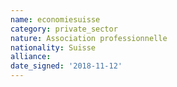 ```yaml
---
name: economiesuisse 
category: private_sector
nature: Association professionnelle 
nationality: Suisse
alliance: 
date_signed: '2018-11-12'
---
```

    